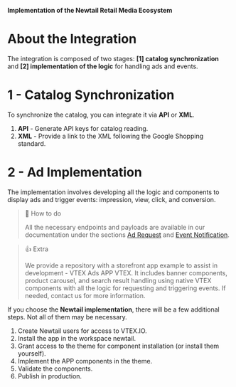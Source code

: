 **Implementation of the Newtail Retail Media Ecosystem**

# About the Integration

The integration is composed of two stages: **[1] catalog synchronization** and **[2] implementation of the logic** for handling ads and events.

# 1 - Catalog Synchronization

To synchronize the catalog, you can integrate it via **API** or **XML**.

1. **API** - Generate API keys for catalog reading.
2. **XML** - Provide a link to the XML following the Google Shopping standard.

# 2 - Ad Implementation

The implementation involves developing all the logic and components to display ads and trigger events: impression, view, click, and conversion.

> 📘 How to do
>
> All the necessary endpoints and payloads are available in our documentation under the sections [Ad Request](https://vtex-ads.readme.io/reference/requisicao-de-anuncios) and [Event Notification](https://vtex-ads.readme.io/reference/notificacao-de-eventos).

> 👍 Extra
>
> We provide a repository with a storefront app example to assist in development - VTEX Ads APP VTEX. It includes banner components, product carousel, and search result handling using native VTEX components with all the logic for requesting and triggering events. If needed, contact us for more information.

If you choose the **Newtail implementation**, there will be a few additional steps. Not all of them may be necessary.

1. Create Newtail users for access to VTEX.IO.
2. Install the app in the workspace newtail.
3. Grant access to the theme for component installation (or install them yourself).
4. Implement the APP components in the theme.
5. Validate the components.
6. Publish in production.
